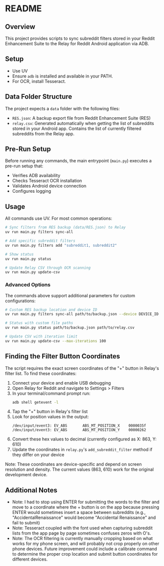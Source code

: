 # README

## Overview

This project provides scripts to sync subreddit filters stored in your Reddit Enhancement Suite to the Relay for Reddit Android application via ADB.

## Setup

- Use UV
- Ensure `adb` is installed and available in your PATH.
- For OCR, install Tesseract.

## Data Folder Structure

The project expects a `data` folder with the following files:

- `RES.json`: A backup export file from Reddit Enhancement Suite (RES)
- `relay.csv`: Generated automatically when getting the list of subreddits stored in your Android app. Contains the list of currently filtered subreddits from the Relay app.

## Pre-Run Setup

Before running any commands, the main entrypoint (`main.py`) executes a pre-run setup that:

- Verifies ADB availability
- Checks Tesseract OCR installation
- Validates Android device connection
- Configures logging

## Usage

All commands use UV. For most common operations:

```bash
# Sync filters from RES backup (data/RES.json) to Relay
uv run main.py filters sync-all

# Add specific subreddit filters
uv run main.py filters add "subreddit1, subreddit2"

# Show status
uv run main.py status

# Update Relay CSV through OCR scanning
uv run main.py update-csv
```

### Advanced Options

The commands above support additional parameters for custom configurations:

```bash
# Custom RES backup location and device ID
uv run main.py filters sync-all path/to/backup.json --device DEVICE_ID --max-additions 50

# Status with custom file paths
uv run main.py status path/to/backup.json path/to/relay.csv

# Update CSV with iteration limit
uv run main.py update-csv --max-iterations 100
```

## Finding the Filter Button Coordinates

The script requires the exact screen coordinates of the "+" button in Relay's filter list. To find these coordinates:

1. Connect your device and enable USB debugging
2. Open Relay for Reddit and navigate to Settings > Filters
3. In your terminal/command prompt run:
   ```bash
   adb shell getevent -l
   ```
4. Tap the "+" button in Relay's filter list
5. Look for position values in the output:
   ```
   /dev/input/event3: EV_ABS       ABS_MT_POSITION_X    0000035f
   /dev/input/event3: EV_ABS       ABS_MT_POSITION_Y    00000262
   ```
6. Convert these hex values to decimal (currently configured as X: 863, Y: 610)
7. Update the coordinates in `relay.py`'s `add_subreddit_filter` method if they differ on your device

Note: These coordinates are device-specific and depend on screen resolution and density. The current values (863, 610) work for the original development device.

## Additional Notes

- Note: I had to stop using ENTER for submitting the words to the filter and move to a coordinate where the + button is on the app because pressing ENTER would sometimes insert a space between subreddits (e.g., "AccidentalRenaissance" would become "Accidental Renaissance" and fail to submit)
- Note: Tesseract coupled with the font used when capturing subreddit lists from the app page by page sometimes confuses zeros with O's.
- Note: The OCR filtering is currently manually cropping based on what works for my phone screen, and will probably not crop properly on other phone devices. Future improvement could include a calibrate command to determine the proper crop location and submit button coordinates for different devices.
